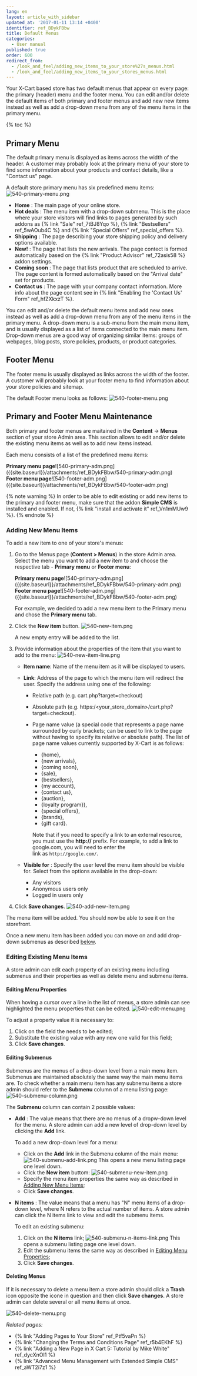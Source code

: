 ```yaml
---
lang: en
layout: article_with_sidebar
updated_at: '2017-01-11 13:14 +0400'
identifier: ref_BDykFBbw
title: Default Menus
categories:
  - User manual
published: true
order: 600
redirect_from:
  - /look_and_feel/adding_new_items_to_your_store%27s_menus.html
  - /look_and_feel/adding_new_items_to_your_stores_menus.html
---
```

Your X-Cart based store has two default menus that appear on every page: the primary (header) menu and the footer menu. You can edit and/or delete the default items of both primary and footer menus and add new new items instead as well as add a drop-down menu from any of the menu items in the primary menu.

{% toc %}

## Primary Menu

The default primary menu is displayed as items across the width of the header. A customer may probably look at the primary menu of your store to find some information about your products and contact details, like a "Contact us" page.

A default store primary menu has six predefined menu items:
![540-primary-menu.png]({{site.baseurl}}/attachments/ref_BDykFBbw/540-primary-menu.png)

* **Home** : The main page of your online store.
* **Hot deals** : The menu item with a drop-down submenu. This is the place where your store visitors will find links to pages generated by such addons as {% link "Sale" ref_7tBJ8Yqo %}, {% link "Bestsellers" ref_5wAOub4C %} and {% link "Special Offers" ref_special_offers %}.
* **Shipping** : The page describing your store shipping policy and delivery options available.
* **New!** : The page that lists the new arrivals. The page contect is formed automatically based on the {% link "Product Advisor" ref_72asis58 %} addon settings. 
* **Coming soon** : The page that lists product that are scheduled to arrive. The page content is formed automatically based on the "Arrival date" set for products.
* **Contact us** : The page with your company contact information. More info about the page content see in {% link "Enabling the 'Contact Us' Form" ref_hfZXkxzT %}.

You can edit and/or delete the default menu items and add new ones instead as well as add a drop-down menu from any of the menu items in the primary menu. A drop-down menu is a sub-menu from the main menu item, and is usually displayed as a list of items connected to the main menu item. Drop-down menus are a good way of organizing similar items: groups of webpages, blog posts, store policies, products, or product categories. 

## Footer Menu

The footer menu is usually displayed as links across the width of the footer. A customer will probably look at your footer menu to find information about your store policies and sitemap.

The default Footer menu looks as follows:
![540-footer-menu.png]({{site.baseurl}}/attachments/ref_BDykFBbw/540-footer-menu.png)

## Primary and Footer Menu Maintenance

Both primary and footer menus are maitained in the **Content** -> **Menus** section of your store Admin area. This section allows to edit and/or delete the existing menu items as well as to add new items instead. 

Each menu consists of a list of the predefined menu items:
<div class="ui stackable two column grid">
  <div class="column" markdown="span"><b>Primary menu page</b>![540-primary-adm.png]({{site.baseurl}}/attachments/ref_BDykFBbw/540-primary-adm.png)</div>
  <div class="column" markdown="span"><b>Footer menu page</b>![540-footer-adm.png]({{site.baseurl}}/attachments/ref_BDykFBbw/540-footer-adm.png)</div>
</div>

{% note warning %}
In order to be able to edit existing or add new items to the primary and footer menu, make sure that the addon **Simple CMS** is installed and enabled. If not, {% link "install and activate it" ref_Vn1mMUw9 %}.
{% endnote %}

### Adding New Menu Items

To add a new item to one of your store's menus:

1.  Go to the Menus page (**Content > Menus**) in the store Admin area. Select the menu you want to add a new item to and choose the respective tab - **Primary menu** or **Footer menu**:
    <div class="ui stackable two column grid">
      <div class="column" markdown="span"><b>Primary menu page</b>![540-primary-adm.png]({{site.baseurl}}/attachments/ref_BDykFBbw/540-primary-adm.png)</div>
      <div class="column" markdown="span"><b>Footer menu page</b>![540-footer-adm.png]({{site.baseurl}}/attachments/ref_BDykFBbw/540-footer-adm.png)</div>
    </div>
    
    For example, we decided to add a new menu item to the Primary menu and chose the **Primary menu** tab.
    
2.  Click the **New item** button.
    ![540-new-item.png]({{site.baseurl}}/attachments/ref_BDykFBbw/540-new-item.png)
    
    A new empty entry will be added to the list. 
    
3.  Provide information about the properties of the item that you want to add to the menu:
    ![540-new-item-line.png]({{site.baseurl}}/attachments/ref_BDykFBbw/540-new-item-line.png)
    *   **Item name**: Name of the menu item as it will be displayed to users.
    *   **Link**: <a id="menu-item-link"></a> Address of the page to which the menu item will redirect the user. 
           Specify the address using one of the following:
           * Relative path (e.g. cart.php?target=checkout)
           * Absolute path (e.g. https:/<your_store_domain>/cart.php?target=checkout).
           * Page name value (a special code that represents a page name surrounded by curly brackets; can be used to link to the page without having to specify its relative or absolute path). The list of page name values currently supported by X-Cart is as follows:
             - {home}, 
             - {new arrivals}, 
             - {coming soon}, 
             - {sale}, 
             - {bestsellers}, 
             - {my account}, 
             - {contact us}, 
             - {auction}, 
             - {loyalty program}),
             - {special offers},
             - {brands},
             - {gift card}.

             Note that if you need to specify a link to an external resource, you must use the **http://** prefix. For example, to add a link to google.com, you will need to enter the link as `http://google.com/`.
        
     * **Visible for** : Specify the user level the menu item should be visible for. Select from the options available in the drop-down:
       * Any visitors
       * Anonymous users only
       * Logged in users only
     
4.  Click **Save changes**.
    ![540-add-new-item.png]({{site.baseurl}}/attachments/ref_BDykFBbw/540-add-new-item.png)

The menu item will be added. You should now be able to see it on the storefront.

Once a new menu item has been added you can move on and add drop-down submenus as described [below](https://kb.x-cart.com/look_and_feel/navigation/adding_new_items_to_your_stores_menus.html#editing-submenus "Default Menus"). 

### Editing Existing Menu Items

A store admin can edit each property of an existing menu including submenus and their properties as well as delete menu and submenu items.

#### Editing Menu Properties

When hoving a cursor over a line in the list of menus, a store admin can see highlighted the menu properties that can be edited. 
![540-edit-menu.png]({{site.baseurl}}/attachments/ref_BDykFBbw/540-edit-menu.png)

To adjust a property value it is necessary to:
1. Click on the field the needs to be edited;
2. Substitute the existing value with any new one valid for this field;
3. Click **Save changes**.

#### Editing Submenus

Submenus are the menus of a drop-down level from a main menu item. Submenus are maintained absolutely the same way the main menu items are. To check whether a main menu item has any subnemu items a store admin should refer to the **Submenu** column of a menu listing page:
![540-submenu-column.png]({{site.baseurl}}/attachments/ref_BDykFBbw/540-submenu-column.png)

The **Submenu** column can contain 2 possible values:

* **Add** : The value means that there are no menus of a dropw-down level for the menu. A store admin can add a new level of drop-down level by clicking the **Add** link.
  
  To add a new drop-down level for a menu:
  * Click on the **Add** link in the Submenu column of the main menu:
    ![540-submenu-add-link.png]({{site.baseurl}}/attachments/ref_BDykFBbw/540-submenu-add-link.png)
    This opens a new menu listing page one level down.
  * Click the **New item** buttom:
    ![540-submenu-new-item.png]({{site.baseurl}}/attachments/ref_BDykFBbw/540-submenu-new-item.png)
  * Specify the menu item properties the same way as described in [Adding New Menu Items](https://kb.x-cart.com/look_and_feel/navigation/adding_new_items_to_your_stores_menus.html#adding-new-menu-items "Default Menus");
  * Click **Save changes**.
  
* **N items** : The value means that a menu has "N" menu items of a drop-down level, where N refers to the actual number of items. A store admin can click the N items link to view and edit the submenu items. 

   To edit an existing submenu:
   1. Click on the **N items** link;
      ![540-submenu-n-items-link.png]({{site.baseurl}}/attachments/ref_BDykFBbw/540-submenu-n-items-link.png)
      This opens a submenu listing page one level down.
   2. Edit the submenu items the same way as described in [Editing Menu Properties](https://kb.x-cart.com/look_and_feel/navigation/adding_new_items_to_your_stores_menus.html#editing-menu-properties "Default Menus");
   3. Click **Save changes**.

#### Deleting Menus

If it is necessary to delete a menu item a store admin should click a **Trash** icon opposite the icone in question and then click **Save changes**. A store admin can delete several or all menu items at once. 

![540-delete-menu.png]({{site.baseurl}}/attachments/ref_BDykFBbw/540-delete-menu.png)


_Related pages:_

*   {% link "Adding Pages to Your Store" ref_Ptf5vaPn %}
*   {% link "Changing the Terms and Conditions Page" ref_r5b4EKhF %}
*   {% link "Adding a New Page in X Cart 5: Tutorial by Mike White" ref_dycXnOI1 %}
*   {% link "Advanced Menu Management with Extended Simple CMS" ref_aWT2i7z1 %}
